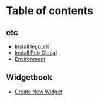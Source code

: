 # Table of contents

## etc

* [Install lego\_cli](README.md)
* [Install Pub Global](etc/install-pub-global.md)
* [Environment](etc/environment.md)

## Widgetbook

* [Create New Widget](widgetbook/create-new-widget.md)
